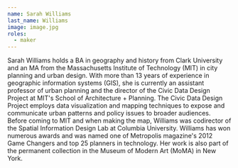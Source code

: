 ```yaml
---
name: Sarah Williams
last_name: Williams
image: image.jpg
roles:
  - maker
---
```

Sarah Williams holds a BA in geography and history from Clark University and an MA from the Massachusetts Institute of Technology (MIT) in city planning and urban design. With more than 13 years of experience in geographic information systems (GIS), she is currently an assistant professor of urban planning and the director of the Civic Data Design Project at MIT's School of Architecture + Planning. The Civic Data Design Project employs data visualization and mapping techniques to expose and communicate urban patterns and policy issues to broader audiences. Before coming to MIT and when making the map, Williams was codirector of the Spatial Information Design Lab at Columbia University. Williams has won numerous awards and was named one of Metropolis magazine's 2012 Game Changers and top 25 planners in technology. Her work is also part of the permanent collection in the Museum of Modern Art (MoMA) in New York.
